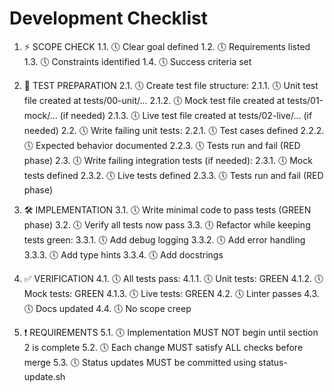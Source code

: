 # Development Checklist

1. ⚡ SCOPE CHECK
1.1. 🕔 Clear goal defined
1.2. 🕔 Requirements listed
1.3. 🕔 Constraints identified
1.4. 🕔 Success criteria set

2. 🧪 TEST PREPARATION
2.1. 🕔 Create test file structure:
   2.1.1. 🕔 Unit test file created at tests/00-unit/...
   2.1.2. 🕔 Mock test file created at tests/01-mock/... (if needed)
   2.1.3. 🕔 Live test file created at tests/02-live/... (if needed)
2.2. 🕔 Write failing unit tests:
   2.2.1. 🕔 Test cases defined
   2.2.2. 🕔 Expected behavior documented
   2.2.3. 🕔 Tests run and fail (RED phase)
2.3. 🕔 Write failing integration tests (if needed):
   2.3.1. 🕔 Mock tests defined
   2.3.2. 🕔 Live tests defined
   2.3.3. 🕔 Tests run and fail (RED phase)

3. 🛠️ IMPLEMENTATION
3.1. 🕔 Write minimal code to pass tests (GREEN phase)
3.2. 🕔 Verify all tests now pass
3.3. 🕔 Refactor while keeping tests green:
   3.3.1. 🕔 Add debug logging
   3.3.2. 🕔 Add error handling
   3.3.3. 🕔 Add type hints
   3.3.4. 🕔 Add docstrings

4. ✅ VERIFICATION
4.1. 🕔 All tests pass:
   4.1.1. 🕔 Unit tests: GREEN
   4.1.2. 🕔 Mock tests: GREEN
   4.1.3. 🕔 Live tests: GREEN
4.2. 🕔 Linter passes
4.3. 🕔 Docs updated
4.4. 🕔 No scope creep

5. ❗ REQUIREMENTS
5.1. 🕔 Implementation MUST NOT begin until section 2 is complete
5.2. 🕔 Each change MUST satisfy ALL checks before merge
5.3. 🕔 Status updates MUST be committed using status-update.sh